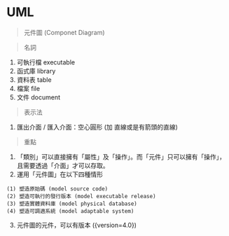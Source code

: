 

# UML
> 元件圖 (Componet Diagram)

> 名詞
1. 可執行檔 executable
2. 函式庫 library
3. 資料表 table
4. 檔案 file
5. 文件 document

> 表示法
1. 匯出介面 / 匯入介面：空心圓形 (加 直線或是有箭頭的直線)

> 重點
1. 「類別」可以直接擁有「屬性」及「操作」。而「元件」只可以擁有「操作」，且需要透過「介面」才可以存取。
2. 運用「元件圖」在以下四種情形
```
(1) 塑造原始碼 (model source code)
(2) 塑造可執行的發行版本 (model executable release)
(3) 塑造實體資料庫 (model physical database)
(4) 塑造可調適系統 (model adaptable system)
```
3. 元件圖的元件，可以有版本 ({version=4.0}) 


